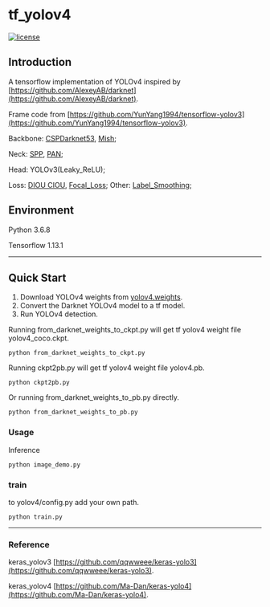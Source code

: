 # tf_yolov4

[![license](https://img.shields.io/github/license/mashape/apistatus.svg)](LICENSE)

## Introduction

A tensorflow implementation of YOLOv4 inspired by [https://github.com/AlexeyAB/darknet](https://github.com/AlexeyAB/darknet).

Frame code from [https://github.com/YunYang1994/tensorflow-yolov3](https://github.com/YunYang1994/tensorflow-yolov3).

Backbone: [CSPDarknet53](https://arxiv.org/pdf/1911.11929.pdf), [Mish](https://arxiv.org/abs/1908.08681); 

Neck: [SPP](https://arxiv.org/abs/1406.4729), [PAN](https://arxiv.org/abs/1803.01534); 

Head: YOLOv3(Leaky_ReLU); 

Loss: [DIOU CIOU](https://arxiv.org/pdf/1911.08287v1.pdf), [Focal_Loss](https://arxiv.org/abs/1708.02002);  Other: [Label_Smoothing](https://arxiv.org/pdf/1906.02629.pdf);

## Environment

Python 3.6.8

Tensorflow 1.13.1

---

## Quick Start

1. Download YOLOv4 weights from [yolov4.weights](https://drive.google.com/open?id=1cewMfusmPjYWbrnuJRuKhPMwRe_b9PaT).
2. Convert the Darknet YOLOv4 model to a tf model.
3. Run YOLOv4 detection.

Running from_darknet_weights_to_ckpt.py will get tf yolov4 weight file yolov4_coco.ckpt.

```
python from_darknet_weights_to_ckpt.py
```

Running ckpt2pb.py will get tf yolov4 weight file yolov4.pb.

```
python ckpt2pb.py
```

Or running from_darknet_weights_to_pb.py directly.

```
python from_darknet_weights_to_pb.py
```



### Usage

Inference

```
python image_demo.py
```

### train

to yolov4/config.py add your own path.

```
python train.py
```

---

### Reference

keras_yolov3 [https://github.com/qqwweee/keras-yolo3](https://github.com/qqwweee/keras-yolo3).

keras_yolov4 [https://github.com/Ma-Dan/keras-yolo4](https://github.com/Ma-Dan/keras-yolo4).


